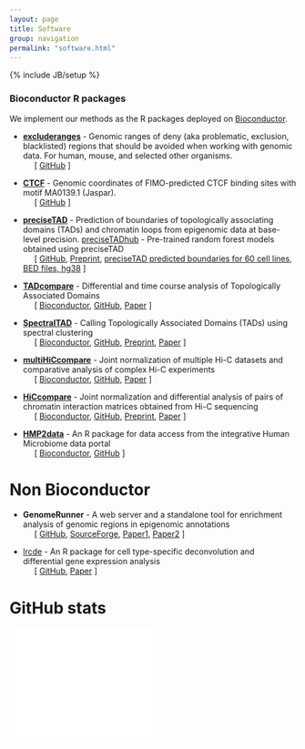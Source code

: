 ```yaml
---
layout: page
title: Software
group: navigation
permalink: "software.html"
---
```

{% include JB/setup %}

### Bioconductor R packages

We implement our methods as the R packages deployed on [Bioconductor](http://www.bioconductor.org).

- [**excluderanges**](https://github.com/Bioconductor/Contributions/issues/2269) - Genomic ranges of deny (aka problematic, exclusion, blacklisted) regions that should be avoided when working with genomic data. For human, mouse, and selected other organisms.
<br>&nbsp;&nbsp;&nbsp;&nbsp;&nbsp;[ [GitHub](https://github.com/mdozmorov/excluderanges) ]

- [**CTCF**](https://github.com/Bioconductor/Contributions/issues/2109) - Genomic coordinates of FIMO-predicted CTCF binding sites with motif MA0139.1 (Jaspar).
<br>&nbsp;&nbsp;&nbsp;&nbsp;&nbsp;[ [GitHub](https://github.com/mdozmorov/CTCF) ]

- [**preciseTAD**](https://dozmorovlab.github.io/preciseTAD/) - Prediction of boundaries of topologically associating domains (TADs) and chromatin loops from epigenomic data at base-level precision. [preciseTADhub](https://bioconductor.org/packages/preciseTADhub/) - Pre-trained random forest models obtained using preciseTAD
<br>&nbsp;&nbsp;&nbsp;&nbsp;&nbsp;[ [GitHub](https://github.com/dozmorovlab/preciseTAD/), [Preprint](https://doi.org/10.1101/2020.09.03.282186), [preciseTAD predicted boundaries for 60 cell lines, BED files, hg38](https://drive.google.com/drive/folders/15Rc6PhrrBjThwE-5dSyNX-ILELaUu6uG?usp=sharing) ]

- [**TADcompare**](https://bioconductor.org/packages/TADCompare/) - Differential and time course analysis of Topologically Associated Domains
<br>&nbsp;&nbsp;&nbsp;&nbsp;&nbsp;[ [Bioconductor](https://bioconductor.org/packages/TADCompare/), [GitHub](https://github.com/dozmorovlab/TADCompare), [Paper](https://doi.org/10.3389/fgene.2020.00158) ]

- [**SpectralTAD**](https://bioconductor.org/packages/SpectralTAD/) - Calling Topologically Associated Domains (TADs) using spectral clustering
<br>&nbsp;&nbsp;&nbsp;&nbsp;&nbsp;[ [Bioconductor](https://bioconductor.org/packages/SpectralTAD/),  [GitHub](https://github.com/dozmorovlab/SpectralTAD), [Preprint](https://www.biorxiv.org/content/10.1101/549170v3), [Paper](https://doi.org/10.1186/s12859-020-03652-w) ]

- [**multiHiCcompare**](https://bioconductor.org/packages/multiHiCcompare/) - Joint normalization of multiple Hi-C datasets and comparative analysis of complex Hi-C experiments
<br>&nbsp;&nbsp;&nbsp;&nbsp;&nbsp;[ [Bioconductor](https://bioconductor.org/packages/multiHiCcompare/), [GitHub](https://github.com/dozmorovlab/multHiCcompare), [Paper](https://doi.org/10.1093/bioinformatics/btz048) ]

- [**HiCcompare**](https://bioconductor.org/packages/HiCcompare/) - Joint normalization and differential analysis of pairs of chromatin interaction matrices obtained from Hi-C sequencing
<br>&nbsp;&nbsp;&nbsp;&nbsp;&nbsp;[ [Bioconductor](https://bioconductor.org/packages/HiCcompare/), [GitHub](https://github.com/dozmorovlab/HiCcompare), [Preprint](https://www.biorxiv.org/content/10.1101/147850v2), [Paper](https://doi.org/10.1186/s12859-018-2288-x) ]

- [**HMP2data**](https://bioconductor.org/packages/HMP2Data/) - An R package for data access from the integrative Human Microbiome data portal
<br>&nbsp;&nbsp;&nbsp;&nbsp;&nbsp;[ [Bioconductor](https://bioconductor.org/packages/HMP2Data/), [GitHub](https://github.com/dozmorovlab/HMP2Data) ]

# Non Bioconductor

- **GenomeRunner** - A web server and a standalone tool for enrichment analysis of genomic regions in epigenomic annotations
<br>&nbsp;&nbsp;&nbsp;&nbsp;&nbsp;[ [GitHub](https://github.com/mdozmorov/genomerunner_web), [SourceForge](https://sourceforge.net/p/genomerunner), [Paper1](https://doi.org/10.1093/bioinformatics/btw169), [Paper2](https://doi.org/10.1093/bioinformatics/btr666) ]

- [lrcde](https://github.com/mdozmorov/lrcde.dev) - An R package for cell type-specific deconvolution and differential gene expression analysis
<br>&nbsp;&nbsp;&nbsp;&nbsp;&nbsp;[ [GitHub](https://github.com/mdozmorov/lrcde.dev), [Paper](https://doi.org/10.1186/s12859-016-1226-z) ]

# GitHub stats

<img src="https://raw.githubusercontent.com/mdozmorov/GitHub_metrics/master/github-metrics.svg" height=200 >
